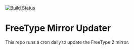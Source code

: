 [![Build Status](https://travis-ci.com/nikramakrishnan/freetype-mirror-script.svg?branch=master)](https://travis-ci.com/nikramakrishnan/freetype-mirror-script)

# FreeType Mirror Updater

This repo runs a cron daily to update the FreeType 2 mirror.
